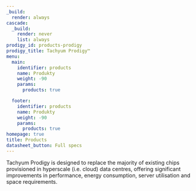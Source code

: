 ```yaml
---
_build:
  render: always
cascade:
  _build:
    render: never
    list: always
prodigy_id: products-prodigy
prodigy_title: Tachyum Prodigy™
menu:
  main:
    identifier: products
    name: Produkty
    weight: -90
    params:
      products: true

  footer:
    identifier: products
    name: Produkty
    weight: -90
    params:
      products: true
homepage: true
title: Products
datasheet_button: Full specs
---
```

Tachyum Prodigy is designed to replace the majority of 
existing chips provisioned in hyperscale (i.e. cloud) data 
centres, offering significant improvements in performance, 
energy consumption, server utilisation and space 
requirements.